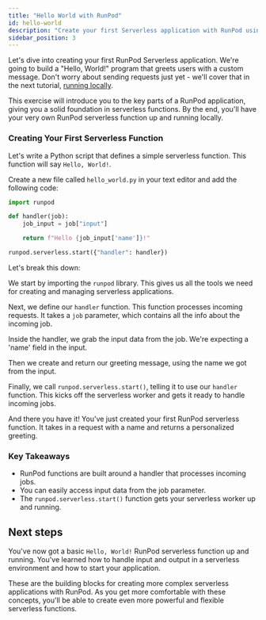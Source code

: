 ```yaml
---
title: "Hello World with RunPod"
id: hello-world
description: "Create your first Serverless application with RunPod using a simple Hello World example"
sidebar_position: 3
---
```


Let's dive into creating your first RunPod Serverless application.
We're going to build a "Hello, World!" program that greets users with a custom message.
Don't worry about sending requests just yet - we'll cover that in the next tutorial, [running locally](/tutorials/sdks/python/get-started/running-locally).

This exercise will introduce you to the key parts of a RunPod application, giving you a solid foundation in serverless functions.
By the end, you'll have your very own RunPod serverless function up and running locally.

### Creating Your First Serverless Function

Let's write a Python script that defines a simple serverless function.
This function will say `Hello, World!`.

Create a new file called `hello_world.py` in your text editor and add the following code:

```python
import runpod

def handler(job):
    job_input = job["input"]

    return f"Hello {job_input['name']}!"

runpod.serverless.start({"handler": handler})
```

Let's break this down:

We start by importing the `runpod` library.
This gives us all the tools we need for creating and managing serverless applications.

Next, we define our `handler` function.
This function processes incoming requests.
It takes a `job` parameter, which contains all the info about the incoming job.

Inside the handler, we grab the input data from the job.
We're expecting a 'name' field in the input.

Then we create and return our greeting message, using the name we got from the input.

Finally, we call `runpod.serverless.start()`, telling it to use our `handler` function.
This kicks off the serverless worker and gets it ready to handle incoming jobs.

And there you have it!
You've just created your first RunPod serverless function.
It takes in a request with a name and returns a personalized greeting.

### Key Takeaways

- RunPod functions are built around a handler that processes incoming jobs.
- You can easily access input data from the job parameter.
- The `runpod.serverless.start()` function gets your serverless worker up and running.

## Next steps

You've now got a basic `Hello, World!` RunPod serverless function up and running.
You've learned how to handle input and output in a serverless environment and how to start your application.

These are the building blocks for creating more complex serverless applications with RunPod. As you get more comfortable with these concepts, you'll be able to create even more powerful and flexible serverless functions.
